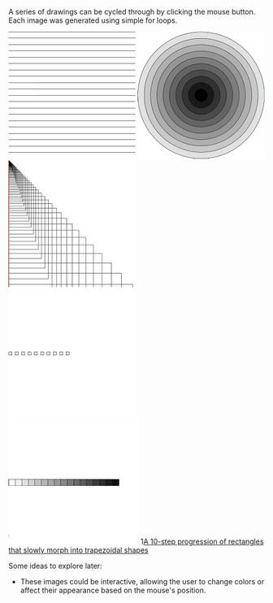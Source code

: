 A series of drawings can be cycled through by clicking the mouse button. Each image was generated using simple for loops.

![A series of horizontal lines](HorizontalLines.png)
![A series of concentric circles](ConcentricCircles.png)
![A triangle made of horizontal and vertical lines](TriangleGrid.png)
![A series of small, evenly-spaced squares](EvenSquares.png)
![A 10-step grayscale using adjacent small squares](Grayscale.png)
1[A 10-step progression of rectangles that slowly morph into trapezoidal shapes](MorphingRectangles.png)

Some ideas to explore later:

* These images could be interactive, allowing the user to change colors or affect their appearance based on the mouse's position.